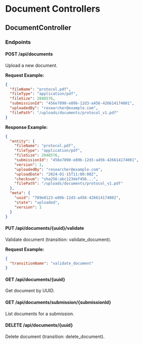 # Document Controllers

## DocumentController

### Endpoints

#### POST /api/documents
Upload a new document.

**Request Example:**
```json
{
  "fileName": "protocol.pdf",
  "fileType": "application/pdf",
  "fileSize": 2048576,
  "submissionId": "456e7890-e89b-12d3-a456-426614174001",
  "uploadedBy": "researcher@example.com",
  "filePath": "/uploads/documents/protocol_v1.pdf"
}
```

**Response Example:**
```json
{
  "entity": {
    "fileName": "protocol.pdf",
    "fileType": "application/pdf",
    "fileSize": 2048576,
    "submissionId": "456e7890-e89b-12d3-a456-426614174001",
    "version": 1,
    "uploadedBy": "researcher@example.com",
    "uploadDate": "2024-01-15T11:00:00Z",
    "checksum": "sha256:abc123def456...",
    "filePath": "/uploads/documents/protocol_v1.pdf"
  },
  "meta": {
    "uuid": "789e0123-e89b-12d3-a456-426614174002",
    "state": "uploaded",
    "version": 1
  }
}
```

#### PUT /api/documents/{uuid}/validate
Validate document (transition: validate_document).

**Request Example:**
```json
{
  "transitionName": "validate_document"
}
```

#### GET /api/documents/{uuid}
Get document by UUID.

#### GET /api/documents/submission/{submissionId}
List documents for a submission.

#### DELETE /api/documents/{uuid}
Delete document (transition: delete_document).
